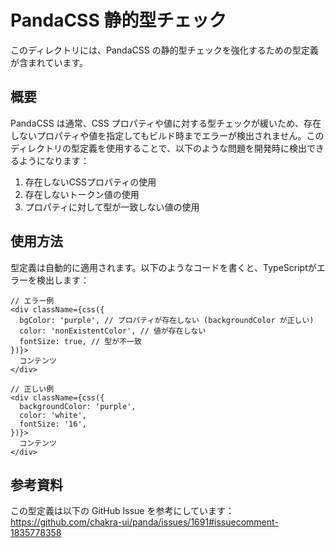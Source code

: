# PandaCSS 静的型チェック

このディレクトリには、PandaCSS の静的型チェックを強化するための型定義が含まれています。

## 概要

PandaCSS は通常、CSS プロパティや値に対する型チェックが緩いため、存在しないプロパティや値を指定してもビルド時までエラーが検出されません。このディレクトリの型定義を使用することで、以下のような問題を開発時に検出できるようになります：

1. 存在しないCSSプロパティの使用
2. 存在しないトークン値の使用
3. プロパティに対して型が一致しない値の使用

## 使用方法

型定義は自動的に適用されます。以下のようなコードを書くと、TypeScriptがエラーを検出します：

```tsx
// エラー例
<div className={css({
  bgColor: 'purple', // プロパティが存在しない (backgroundColor が正しい)
  color: 'nonExistentColor', // 値が存在しない
  fontSize: true, // 型が不一致
})}>
  コンテンツ
</div>

// 正しい例
<div className={css({
  backgroundColor: 'purple',
  color: 'white',
  fontSize: '16',
})}>
  コンテンツ
</div>
```

## 参考資料

この型定義は以下の GitHub Issue を参考にしています：
https://github.com/chakra-ui/panda/issues/1691#issuecomment-1835778358
